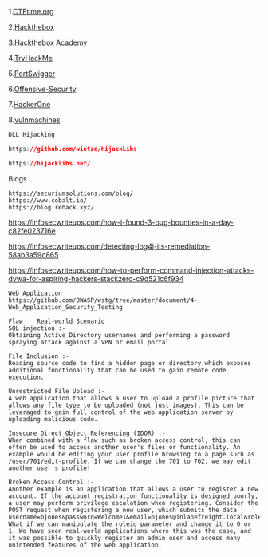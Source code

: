 1.[CTFtime.org](https://ctftime.org/writeups)

2.[Hackthebox](https://app.hackthebox.com/home)

3.[Hackthebox Academy](https://academy.hackthebox.com/dashboard)

4.[TryHackMe](https://tryhackme.com/)

5.[PortSwigger](https://portswigger.net/web-security)

6.[Offensive-Security](https://portal.offensive-security.com/labs/play)

7.[HackerOne](https://www.hacker101.com/)

8.[vulnmachines](https://account.vulnmachines.com/user/challenges)


```css
DLL Hijacking

https://github.com/wietze/HijackLibs

https://hijacklibs.net/
```
Blogs
```
https://securiumsolutions.com/blog/
https://www.cobalt.io/
https://blog.rehack.xyz/
```

https://infosecwriteups.com/how-i-found-3-bug-bounties-in-a-day-c82fe023716e

https://infosecwriteups.com/detecting-log4j-its-remediation-58ab3a59c865

https://infosecwriteups.com/how-to-perform-command-injection-attacks-dvwa-for-aspiring-hackers-stackzero-c9d521c6f934

```
Web Application 
https://github.com/OWASP/wstg/tree/master/document/4-Web_Application_Security_Testing

Flaw 	Real-world Scenario
SQL injection :-
Obtaining Active Directory usernames and performing a password spraying attack against a VPN or email portal.

File Inclusion :-
Reading source code to find a hidden page or directory which exposes additional functionality that can be used to gain remote code execution.

Unrestricted File Upload :-	
A web application that allows a user to upload a profile picture that allows any file type to be uploaded (not just images). This can be leveraged to gain full control of the web application server by uploading malicious code.

Insecure Direct Object Referencing (IDOR) :-
When combined with a flaw such as broken access control, this can often be used to access another user's files or functionality. An example would be editing your user profile browsing to a page such as /user/701/edit-profile. If we can change the 701 to 702, we may edit another user's profile!

Broken Access Control :-
Another example is an application that allows a user to register a new account. If the account registration functionality is designed poorly, a user may perform privilege escalation when registering. Consider the POST request when registering a new user, which submits the data username=bjones&password=Welcome1&email=bjones@inlanefreight.local&roleid=3. What if we can manipulate the roleid parameter and change it to 0 or 1. We have seen real-world applications where this was the case, and it was possible to quickly register an admin user and access many unintended features of the web application.
```
